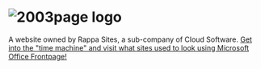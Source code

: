 # ![2003page logo](http://2003site.gq/index_files/image001.gif)
A website owned by Rappa Sites, a sub-company of Cloud Software.
[Get into the "time machine" and visit what sites used to look using Microsoft Office Frontpage!](http://2003page.ga)
